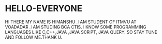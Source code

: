 # HELLO-EVERYONE
HI THERE MY NAME IS HIMANSHU .I AM STUDENT OF ITMVU AT VOADADAR .I AM STUDING BCA CTIS. I KNOW SOME PROGRAMMING LANGUAGES LIKE C,C++,JAVA ,JAVA SCRIPT, JAVA QUERY. SO STAY TUNE AND FOLLOW ME.THANK U.
